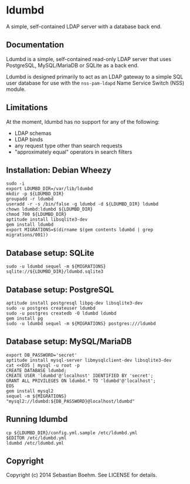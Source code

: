 ldumbd
======

A simple, self-contained LDAP server with a database back end.

Documentation
-------------

Ldumbd is a simple, self-contained read-only LDAP server that uses PostgreSQL, MySQL/MariaDB or SQLite as a back end.

Ldumbd is designed primarily to act as an LDAP gateway to a simple SQL user database for use with the `nss-pam-ldapd` Name Service Switch (NSS) module.

Limitations
-----------

At the moment, ldumbd has no support for any of the following:

 - LDAP schemas
 - LDAP binds
 - any request type other than search requests
 - "approximately equal" operators in search filters

Installation: Debian Wheezy
---------------------------

    sudo -i
    export LDUMBD_DIR=/var/lib/ldumbd
    mkdir -p ${LDUMBD_DIR}
    groupadd -r ldumbd
    useradd -r -s /bin/false -g ldumbd -d ${LDUMBD_DIR} ldumbd
    chown ldumbd:ldumbd ${LDUMBD_DIR}
    chmod 700 ${LDUMBD_DIR}
    aptitude install libsqlite3-dev
    gem install ldumbd
    export MIGRATIONS=$(dirname $(gem contents ldumbd | grep migrations/001))

Database setup: SQLite
----------------------

    sudo -u ldumbd sequel -m ${MIGRATIONS} sqlite://${LDUMBD_DIR}/ldumbd.sqlite3

Database setup: PostgreSQL
--------------------------

    aptitude install postgresql libpq-dev libsqlite3-dev
    sudo -u postgres createuser ldumbd
    sudo -u postgres createdb -O ldumbd ldumbd
    gem install pg
    sudo -u ldumbd sequel -m ${MIGRATIONS} postgres:///ldumbd

Database setup: MySQL/MariaDB
-----------------------------

    export DB_PASSWORD='secret'
    aptitude install mysql-server libmysqlclient-dev libsqlite3-dev
    cat <<EOS | mysql -u root -p
    CREATE DATABASE ldumbd;
    CREATE USER 'ldumbd'@'localhost' IDENTIFIED BY 'secret';
    GRANT ALL PRIVILEGES ON ldumbd.* TO 'ldumbd'@'localhost';
    EOS
    gem install mysql2
    sequel -m ${MIGRATIONS} "mysql2://ldumbd:${DB_PASSWORD}@localhost/ldumbd"

Running ldumbd
--------------

    cp ${LDUMBD_DIR}/config.yml.sample /etc/ldumbd.yml
    $EDITOR /etc/ldumbd.yml
    ldumbd /etc/ldumbd.yml

Copyright
---------

Copyright (c) 2014 Sebastian Boehm. See LICENSE for details.
